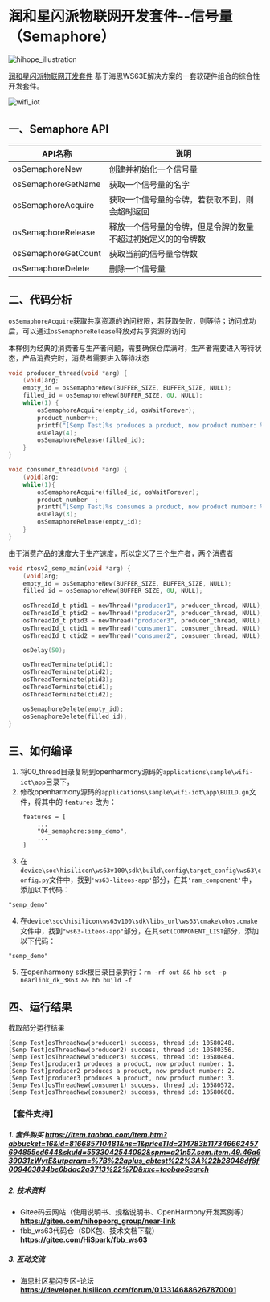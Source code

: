 # 润和星闪派物联网开发套件--信号量（Semaphore）

![hihope_illustration](https://gitee.com/hihopeorg/hispark-hm-pegasus/raw/master/docs/figures/hihope_illustration.png)

[润和星闪派物联网开发套件](https://item.taobao.com/item.htm?abbucket=16&id=816685710481&ns=1&priceTId=214783b117346662457694855ed644&skuId=5533042544092&spm=a21n57.sem.item.49.46a639031zWytE&utparam=%7B%22aplus_abtest%22%3A%22b28048df8f009463834be6bdac2a3713%22%7D&xxc=taobaoSearch) 基于海思WS63E解决方案的一套软硬件组合的综合性开发套件。

![wifi_iot](https://img.alicdn.com/imgextra/i4/3583112207/O1CN01SvRG981SAr7bdEg3i_!!3583112207.png)

## 一、Semaphore API

| API名称             | 说明                                                         |
| ------------------- | ------------------------------------------------------------ |
| osSemaphoreNew      | 创建并初始化一个信号量                                       |
| osSemaphoreGetName  | 获取一个信号量的名字                                         |
| osSemaphoreAcquire  | 获取一个信号量的令牌，若获取不到，则会超时返回               |
| osSemaphoreRelease  | 释放一个信号量的令牌，但是令牌的数量不超过初始定义的的令牌数 |
| osSemaphoreGetCount | 获取当前的信号量令牌数                                       |
| osSemaphoreDelete   | 删除一个信号量                                               |

## 二、代码分析

`osSemaphoreAcquire`获取共享资源的访问权限，若获取失败，则等待；访问成功后，可以通过`osSemaphoreRelease`释放对共享资源的访问

本样例为经典的消费者与生产者问题，需要确保仓库满时，生产者需要进入等待状态，产品消费完时，消费者需要进入等待状态

```c
void producer_thread(void *arg) {
    (void)arg;
    empty_id = osSemaphoreNew(BUFFER_SIZE, BUFFER_SIZE, NULL);
    filled_id = osSemaphoreNew(BUFFER_SIZE, 0U, NULL);
    while(1) {
        osSemaphoreAcquire(empty_id, osWaitForever);
        product_number++;
        printf("[Semp Test]%s produces a product, now product number: %d.\r\n", osThreadGetName(osThreadGetId()), product_number);
        osDelay(4);
        osSemaphoreRelease(filled_id);
    }
}

void consumer_thread(void *arg) {
    (void)arg;
    while(1){
        osSemaphoreAcquire(filled_id, osWaitForever);
        product_number--;
        printf("[Semp Test]%s consumes a product, now product number: %d.\r\n", osThreadGetName(osThreadGetId()), product_number);
        osDelay(3);
        osSemaphoreRelease(empty_id);
    }
}
```

由于消费产品的速度大于生产速度，所以定义了三个生产者，两个消费者

```c
void rtosv2_semp_main(void *arg) {
    (void)arg;
    empty_id = osSemaphoreNew(BUFFER_SIZE, BUFFER_SIZE, NULL);
    filled_id = osSemaphoreNew(BUFFER_SIZE, 0U, NULL);
 
    osThreadId_t ptid1 = newThread("producer1", producer_thread, NULL);
    osThreadId_t ptid2 = newThread("producer2", producer_thread, NULL);
    osThreadId_t ptid3 = newThread("producer3", producer_thread, NULL);
    osThreadId_t ctid1 = newThread("consumer1", consumer_thread, NULL);
    osThreadId_t ctid2 = newThread("consumer2", consumer_thread, NULL);

    osDelay(50);

    osThreadTerminate(ptid1);
    osThreadTerminate(ptid2);
    osThreadTerminate(ptid3);
    osThreadTerminate(ctid1);
    osThreadTerminate(ctid2);

    osSemaphoreDelete(empty_id);
    osSemaphoreDelete(filled_id);
}
```



## 三、如何编译

1. 将00_thread目录复制到openharmony源码的`applications\sample\wifi-iot\app`目录下，
2. 修改openharmony源码的`applications\sample\wifi-iot\app\BUILD.gn`文件，将其中的 `features` 改为：

```
    features = [
        ...
        "04_semaphore:semp_demo",
        ...
    ]
```
3. 在`device\soc\hisilicon\ws63v100\sdk\build\config\target_config\ws63\config.py`文件中，找到`'ws63-liteos-app'`部分，在其`'ram_component'`中，添加以下代码：
```
"semp_demo"
```

4. 在`device\soc\hisilicon\ws63v100\sdk\libs_url\ws63\cmake\ohos.cmake`文件中，找到`"ws63-liteos-app"`部分，在其`set(COMPONENT_LIST`部分，添加以下代码：
```
"semp_demo"
```
5. 在openharmony sdk根目录目录执行：`rm -rf out && hb set -p nearlink_dk_3863 && hb build -f`

## 四、运行结果

截取部分运行结果

```
[Semp Test]osThreadNew(producer1) success, thread id: 10580248.
[Semp Test]osThreadNew(producer2) success, thread id: 10580356.
[Semp Test]osThreadNew(producer3) success, thread id: 10580464.
[Semp Test]producer1 produces a product, now product number: 1.
[Semp Test]producer2 produces a product, now product number: 2.
[Semp Test]producer3 produces a product, now product number: 3.
[Semp Test]osThreadNew(consumer1) success, thread id: 10580572.
[Semp Test]osThreadNew(consumer2) success, thread id: 10580680.
```

### 【套件支持】

##### 1. 套件购买  https://item.taobao.com/item.htm?abbucket=16&id=816685710481&ns=1&priceTId=214783b117346662457694855ed644&skuId=5533042544092&spm=a21n57.sem.item.49.46a639031zWytE&utparam=%7B%22aplus_abtest%22%3A%22b28048df8f009463834be6bdac2a3713%22%7D&xxc=taobaoSearch

##### 2. 技术资料

- Gitee码云网站（使用说明书、规格说明书、OpenHarmony开发案例等） **https://gitee.com/hihopeorg_group/near-link**
- fbb_ws63代码仓（SDK包、技术文档下载）**https://gitee.com/HiSpark/fbb_ws63**

##### 3. 互动交流
- 海思社区星闪专区-论坛 **https://developer.hisilicon.com/forum/0133146886267870001**

